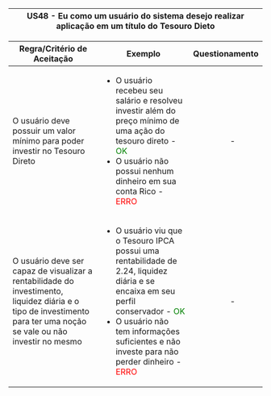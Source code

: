 <table>
    <thead>
        <tr>
            <th colspan="2" rowspan="2"> US48 - Eu como um usuário do sistema desejo realizar aplicação em um título do Tesouro Dieto</th>
        </tr>        
    </thead>
</table>

<table>
    <thead>
        <tr>
            <th>Regra/Critério de Aceitação</th>
            <th>Exemplo</th>
            <th>Questionamento</th>
        </tr>        
    </thead>
    <tbody>
        <tr>
            <td>O usuário deve possuir um valor mínimo para poder investir no Tesouro Direto</td>
            <td>
                <ul>
                    <li>O usuário recebeu seu salário e resolveu investir além do preço mínimo de uma ação do tesouro direto - <span style="color:green">OK</span></li>
                    <li>O usuário não possui nenhum dinheiro em sua conta Rico - <span style="color:red">ERRO</span></li>
                </ul>
            </td>
            <td>
                <ul>
                    <p align="center">-</p>
                </ul>
            </td>
        </tr>
        <tr>
            <td>O usuário deve ser capaz de visualizar a rentabilidade do investimento, liquidez diária e o tipo de investimento para ter uma noção se vale ou não investir no mesmo</td>
            <td>
                <ul>
                    <li>O usuário viu que o Tesouro IPCA possui uma rentabilidade de 2.24, liquidez diária e se encaixa em seu perfil conservador - <span style="color:green">OK</span></li>
                    <li>O usuário não tem informações suficientes e não investe para não perder dinheiro - <span style="color:red">ERRO</span></li>
                </ul>
            </td>
            <td>
                <ul>
                    <p align="center">-</p>
                </ul>
            </td>
        </tr>
    </tbody>
</table>